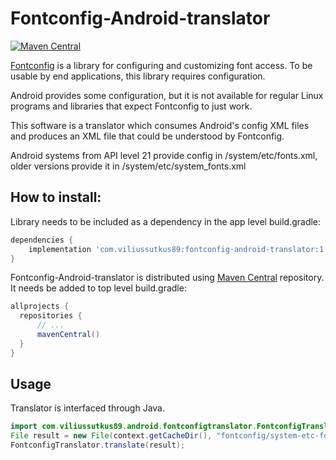 # Fontconfig-Android-translator

[![Maven Central](https://img.shields.io/maven-central/v/com.viliussutkus89/fontconfig-android-translator.svg?label=Maven%20Central)](https://search.maven.org/search?q=g:com.viliussutkus89%20AND%20a:fontconfig-android-translator)

[Fontconfig](https://www.freedesktop.org/wiki/Software/fontconfig/) is a library for configuring and customizing font access.
To be usable by end applications, this library requires configuration.

Android provides some configuration, but it is not available for regular Linux programs and libraries that expect Fontconfig to just work.

This software is a translator which consumes Android's config XML files and produces an XML file that could be understood by Fontconfig.

Android systems from API level 21 provide config in /system/etc/fonts.xml, older versions provide it in /system/etc/system_fonts.xml

## How to install:
Library needs to be included as a dependency in the app level build.gradle:
```gradle
dependencies {
    implementation 'com.viliussutkus89:fontconfig-android-translator:1.0.2'
}
```

Fontconfig-Android-translator is distributed using [Maven Central](https://search.maven.org/artifact/com.viliussutkus89/fontconfig-android-translator) repository.  
It needs be added to top level build.gradle:
```gradle
allprojects {
  repositories {
      // ...
      mavenCentral()
  }
}
```

## Usage

Translator is interfaced through Java.
```Java
import com.viliussutkus89.android.fontconfigtranslator.FontconfigTranslator;
File result = new File(context.getCacheDir(), "fontconfig/system-etc-fonts-xml-translated.conf");
FontconfigTranslator.translate(result);
```
